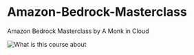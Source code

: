 # Amazon-Bedrock-Masterclass
Amazon Bedrock Masterclass by A Monk in Cloud

![What is this course about](https://github.com/user-attachments/assets/d14b2b75-8843-4aeb-a087-43af81c78203)

